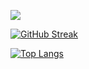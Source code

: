 ![](https://komarev.com/ghpvc/?username=E5war5IT)

[![GitHub Streak](https://github-readme-streak-stats.herokuapp.com/?user=E5war5IT)](https://git.io/streak-stats)


[![Top Langs](https://github-readme-stats.vercel.app/api/top-langs/?username=E5war5IT&layout=compact)](https://github.com/anuraghazra/github-readme-stats)